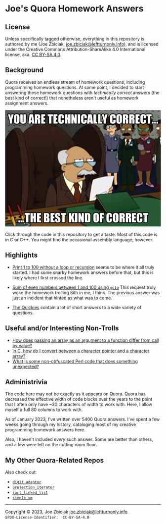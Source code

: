 # Joe's Quora Homework Answers

## License

Unless specifically tagged otherwise, everything in this repository is authored
by me (Joe Zbiciak, joe.zbiciak@leftturnonly.info), and is licensed under the
Creative Commons Attribution-ShareAlike 4.0 International license, aka.
[CC BY-SA 4.0](https://creativecommons.org/licenses/by-sa/4.0/).

## Background

Quora receives an endless stream of homework questions, including programming
homework questions. At some point, I decided to start answering these homework
questions with _technically correct_ answers (the best kind of correct!) that
nonetheless aren't useful as homework assignment answers.

![You are technically correct, the best kind of correct](Images/technically_correct.png?raw=true)

Click through the code in this repository to get a taste.  Most of this code
is in C or C++.  You might find the occasional assembly language, however.

## Highlights

* [Print 1 to 100 without a loop or recursion](print_1_to_100_without_a_loop_or_recursion)
  seems to be where it all truly started.  I had some snarky homework answers
  before that, but this is likely where I first crossed the line.
* [Sum of even numbers between 1 and 100 using `goto`](sum_of_evens_1_to_100_with_goto)
  This request truly woke the homework trolling Sith in me, I think.  The
  previous answer was just an incident that hinted as what was to come.

* [The Quickies](quickies) contain a lot of short answers to a wide variety of
  questions.

## Useful and/or Interesting Non-Trolls

* [How does passing an array as an argument to a function differ from call by value?](https://www.quora.com/How-does-passing-an-array-as-an-argument-to-a-function-differ-from-call-by-value/answer/Joe-Zbiciak)
* [In C, how do I convert between a character pointer and a character array?](https://www.quora.com/In-C-how-do-I-convert-between-a-character-pointer-and-a-character-array/answer/Joe-Zbiciak)
* [What is some non-obfuscated Perl code that does something unexpected?](https://www.quora.com/What-is-some-non-obfuscated-Perl-code-that-does-something-unexpected/answer/Joe-Zbiciak)

## Administrivia

The code here may not be exactly as it appears on Quora.  Quora has decreased
the effective width of code blocks over the years to the point that I often
only have ~30 characters of width to work with.  Here, I allow myself a full 80
columns to work with.

As of January 2023, I've written over 5400 Quora answers.  I've spent a few
weeks going through my history, cataloging most of my creative programming
homework answers here. 

Also, I haven't included _every_ such answer.  Some are better than others, and
a few were left on the cutting room floor.

## My Other Quora-Related Repos

Also check out:

* [`digit_adaptor`](http://github.com/intvnut/digit_adaptor)
* [`projection_iterator`](http://github.com/intvnut/projection_iterator)
* [`sort_linked_list`](http://github.com/intvnut/sort_linked_list)
* [`simple_vm`](http://github.com/intvnut/simple_vm)

____

Copyright © 2023, Joe Zbiciak <joe.zbiciak@leftturnonly.info>  
`SPDX-License-Identifier:  CC-BY-SA-4.0`
